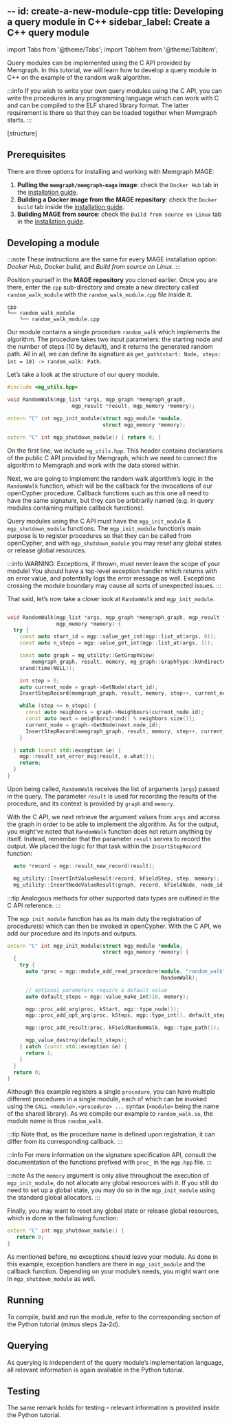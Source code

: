 --
id: create-a-new-module-cpp
title: Developing a query module in C++
sidebar_label: Create a C++ query module
---

import Tabs from '@theme/Tabs';
import TabItem from '@theme/TabItem';

Query modules can be implemented using the C API provided by Memgraph. 
In this tutorial, we will learn how to develop a query module in C++ on the example
of the random walk algorithm.

:::info
If you wish to write your own query modules using the C API, you can write the
procedures in any programming language which can work with C and can be compiled 
to the ELF shared library format. The latter requirement is there so that they can
be loaded together when Memgraph starts.
:::

[structure]

## Prerequisites

There are three options for installing and working with Memgraph MAGE:

1. **Pulling the `memgraph/memgraph-mage` image**:  check the `Docker Hub` tab in the
    [installation guide](/mage/installation.md).
2. **Building a Docker image from the MAGE repository**: check the `Docker build` tab 
    inside the [installation guide](/mage/installation.md).
3. **Building MAGE from source**: check the `Build from source on Linux` tab in the
    [installation guide](/mage/installation.md).

## Developing a module

:::note
These instructions are the same for every MAGE installation option: _Docker Hub_,
_Docker build_, and _Build from source on Linux_.
:::

Position yourself in the **MAGE repository** you cloned earlier. Once you are there,
enter the `cpp` sub-directory and create a new directory called `random_walk_module`
with the `random_walk_module.cpp` file inside it.

```plaintext
cpp
└── random_walk_module
    └── random_walk_module.cpp
```

Our module contains a single procedure `random_walk` which implements the algorithm.
The procedure takes two input parameters: the starting node and the number of steps 
(10 by default), and it returns the generated random path. All in all, we can define
its signature as `get_path(start: Node, steps: int = 10) -> random_walk: Path`.

Let’s take a look at the structure of our query module.

```cpp
#include <mg_utils.hpp>

void RandomWalk(mgp_list *args, mgp_graph *memgraph_graph,
                     mgp_result *result, mgp_memory *memory);

extern "C" int mgp_init_module(struct mgp_module *module,
                               struct mgp_memory *memory);

extern "C" int mgp_shutdown_module() { return 0; }

```
On the first line, we include `mg_utils.hpp`.
This header contains declarations of the public C API provided by Memgraph, which we
need to connect the algorithm to Memgraph and work with the data stored within.

Next, we are going to implement the random walk algorithm’s logic in the `RandomWalk`
function, which will be the callback for the invocations of our openCypher procedure.
Callback functions such as this one all need to have the same signature, but they can
be arbitrarily named (e.g. in query modules containing multiple callback functions).

Query modules using the C API must have the `mgp_init_module` & `mgp_shutdown_module`
functions. The `mgp_init_module` function’s main purpose is to register procedures so
that they can be called from openCypher, and with `mgp_shutdown_module` you may reset 
any global states or release global resources.

:::info
WARNING: Exceptions, if thrown, must never leave the scope of your module! You should
have a top-level exception handler which returns with an error value, and potentially
logs the error message as well. Exceptions crossing the module boundary may cause all
sorts of unexpected issues.
:::

That said, let’s now take a closer look at `RandomWalk` and `mgp_init_module`.

```cpp

void RandomWalk(mgp_list *args, mgp_graph *memgraph_graph, mgp_result *result,
                mgp_memory *memory) {
  try {
    const auto start_id = mgp::value_get_int(mgp::list_at(args, 0));
    const auto n_steps = mgp::value_get_int(mgp::list_at(args, 1));

    const auto graph = mg_utility::GetGraphView(
        memgraph_graph, result, memory, mg_graph::GraphType::kUndirectedGraph);
    srand(time(NULL));

    int step = 0;
    auto current_node = graph->GetNode(start_id);
    InsertStepRecord(memgraph_graph, result, memory, step++, current_node.id);

    while (step <= n_steps) {
      const auto neighbors = graph->Neighbours(current_node.id);
      const auto next = neighbors[rand() % neighbors.size()];
      current_node = graph->GetNode(next.node_id);
      InsertStepRecord(memgraph_graph, result, memory, step++, current_node.id);
    }

  } catch (const std::exception &e) {
    mgp::result_set_error_msg(result, e.what());
    return;
  }
}
```
Upon being called, `RandomWalk` receives the list of arguments (`args`) passed in the 
query. The parameter `result` is used for recording the results of the procedure, and
its context is provided by `graph` and `memory`.

With the C API, we next retrieve the argument values from `args` and access the graph
in order to be able to implement the algorithm. As for the output, you might’ve noted
that `RandomWalk` function does not return anything by itself. Instead, remember that
the parameter `result` serves to record the output. We placed the logic for that task
within the `InsertStepRecord` function:

```cpp
  auto *record = mgp::result_new_record(result);

  mg_utility::InsertIntValueResult(record, kFieldStep, step, memory);
  mg_utility::InsertNodeValueResult(graph, record, kFieldNode, node_id, memory);
```
:::tip
Analogous methods for other supported data types are outlined in the C API reference.
:::

The `mgp_init_module` function has as its main duty the registration of procedure(s)
which can then be invoked in openCypher. With the C API, we add our procedure and its
inputs and outputs.

```cpp
extern "C" int mgp_init_module(struct mgp_module *module,
                               struct mgp_memory *memory) {
  {
    try {
      auto *proc = mgp::module_add_read_procedure(module, "random_walk",
                                                  RandomWalk);

      // optional parameters require a default value
      auto default_steps = mgp::value_make_int(10, memory);

      mgp::proc_add_arg(proc, kStart, mgp::type_node());
      mgp::proc_add_opt_arg(proc, kSteps, mgp::type_int(), default_steps);

      mgp::proc_add_result(proc, kFieldRandomWalk, mgp::type_path());

      mgp_value_destroy(default_steps);
    } catch (const std::exception &e) {
      return 1;
    }
  }
  return 0;
}
```
Although this example registers a single `procedure`, you can have multiple different
procedures in a single module, each of which can be invoked using the 
`CALL <module>.<procedure> ...` syntax (`<module>` being the name of the shared library).
As we compile our example to `random_walk.so`, the module name is thus `random_walk`. 

:::tip
Note that, as the procedure name is defined upon registration, it can differ from its
corresponding callback.
:::

:::info
For more information on the signature specification API, consult the documentation of
the functions prefixed with `proc_` in the `mgp.hpp` file.
:::

:::note
As the `memory` argument is only alive throughout the execution of `mgp_init_module`,
do not allocate any global resources with it. If you still do need to set up a global
state, you may do so in the `mgp_init_module` using the standard global allocators.
:::

Finally, you may want to reset any global state or release global resources, which is 
done in the following function:

```cpp
extern "C" int mgp_shutdown_module() {
   return 0;
}
```

As mentioned before, no exceptions should leave your module. As done in this example,
exception handlers are there in `mgp_init_module` and the callback function.
Depending on your module’s needs, you might want one in `mgp_shutdown_module` as well.

## Running

To compile, build and run the module, refer to the corresponding section of the Python
tutorial (minus steps 2a-2d).

## Querying

As querying is independent of the query module’s implementation language, all relevant
information is again available in the Python tutorial.

## Testing

The same remark holds for testing – relevant information is provided inside the Python
tutorial.
